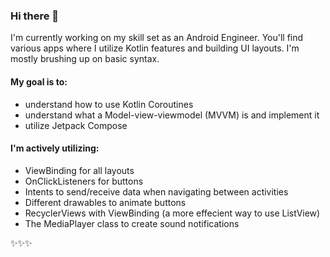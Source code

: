 ### Hi there 🌸 

I'm currently working on my skill set as an Android Engineer. You'll find various apps where I utilize Kotlin features and building UI layouts. I'm mostly brushing up on basic syntax. 

#### My goal is to:

- understand how to use Kotlin Coroutines
- understand what a Model-view-viewmodel (MVVM) is and implement it
- utilize Jetpack Compose

#### I'm actively utilizing: 
- ViewBinding for all layouts
- OnClickListeners for buttons
- Intents to send/receive data when navigating between activities
- Different drawables to animate buttons
- RecyclerViews with ViewBinding (a more effecient way to use ListView)
- The MediaPlayer class to create sound notifications

✨✨✨


<!--
**lamalice/lamalice** is a ✨ _special_ ✨ repository because its `README.md` (this file) appears on your GitHub profile.

Here are some ideas to get you started:

- 🔭 I’m currently working on ...
- 🌱 I’m currently learning ...
- 👯 I’m looking to collaborate on ...
- 🤔 I’m looking for help with ...
- 💬 Ask me about ...
- 📫 How to reach me: ...
- 😄 Pronouns: ...
- ⚡ Fun fact: ...
-->
